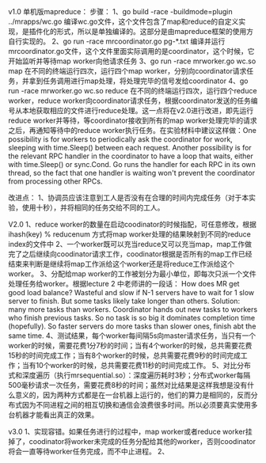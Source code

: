 v1.0
单机版mapreduce：
步骤：
1、go build -race -buildmode=plugin ../mrapps/wc.go 编译wc.go文件，这个文件包含了map和reduce的自定义实现，是插件化的形式，所以是单独编译的。这部分是由mapreduce框架的使用方自行实现的。
2、go run -race mrcoordinator.go pg-*.txt 编译并运行mrcoordinator.go文件，这个文件里面实际调用的是coordinator，这个时候，它开始监听并等待map worker向他请求任务
3、go run -race mrworker.go wc.so map 在不同的终端运行四次，运行四个map worker，分别向coordinator请求任务，并拿到任务调用进行map处理，将处理完毕的信号发给coordinator
4、go run -race mrworker.go wc.so reduce 在不同的终端运行四次，运行四个reduce worker，reduce worker向coordinator请求任务，根据coordinator发送的任务编号从本地获取相应的文件进行reduce处理。这一点将在v2.0进行改进，即先运行reduce worker并等待，等coordinator接收到所有的map worker处理完毕的请求之后，再通知等待中的reduce worker执行任务。在实验材料中建议这样做：One possibility is for workers to periodically ask the coordinator for work, sleeping with time.Sleep() between each request. Another possibility is for the relevant RPC handler in the coordinator to have a loop that waits, either with time.Sleep() or sync.Cond. Go runs the handler for each RPC in its own thread, so the fact that one handler is waiting won't prevent the coordinator from processing other RPCs.

改进点：
1、协调员应该注意到工人是否没有在合理的时间内完成任务（对于本实验，使用十秒），并将相同的任务交给不同的工人。

V2.0
1、reduce worker的数量在启动coodinator的时候指配，可任意修改，根据ihash(key) % reducenum 方式将map worker处理的结果映射到不同的reduce index的文件中
2、一个worker既可以充当reduce又可以充当map，map工作做完了之后继续向coodinator请求工作，coodinator根据是否所有的map工作已经结束来判断是继续将map工作派给这个worker还是将reduce工作派给这个worker。
3、分配给map worker的工作被划分为最小单位，即每次只派一个文件处理任务给worker。根据lecture 2 中老师讲的一段话：
How does MR get good load balance?
  Wasteful and slow if N-1 servers have to wait for 1 slow server to finish.
  But some tasks likely take longer than others.
  Solution: many more tasks than workers.
    Coordinator hands out new tasks to workers who finish previous tasks.
    So no task is so big it dominates completion time (hopefully).
    So faster servers do more tasks than slower ones, finish abt the same time.
4、测试结果，每个worker每间隔5s向master请求任务，当只有一个worker的时候，需要花费1分7秒的时间；当有4个worker的时候，总共需要花费15秒的时间完成工作；当有8个worker的时候，总共需要花费9秒的时间完成工作；当有10个worker的时候，总共需要花费11秒的时间完成工作。
5、对比分布式和深度遍历（执行mrsequential.so）：深度遍历耗时3秒；分布式worker每隔500毫秒请求一次任务，需要花费8秒的时间；虽然对比结果是这样我想是没有什么意义的，因为两种方式都是在一台机器上运行的，他们的算力是相同的，反而分布式因为不同进程之间的相互切换和通信会浪费很多时间。所以必须要真实使用多台机器才能看出真正的效果。

v3.0
1、实现容错。如果任务进行的过程中，map worker或者reduce worker挂掉了，coodinator将worker未完成的任务分配给其他的worker，否则coodinator将会一直等待worker任务完成，而不中止进程。
2、
